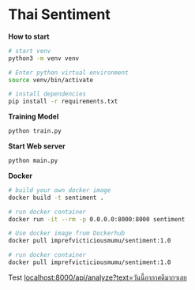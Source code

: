 # Thai Sentiment

**How to start**

```bash
# start venv
python3 -m venv venv

# Enter python virtual environment
source venv/bin/activate

# install dependencies
pip install -r requirements.txt
```

**Training Model**

```bash
python train.py
```

**Start Web server**

```bash
python main.py
```

**Docker**

```bash
# build your own docker image
docker build -t sentiment .

# run docker container
docker run -it --rm -p 0.0.0.0:8000:8000 sentiment
```

```bash
# Use docker image from Dockerhub
docker pull imprefvicticiousmumu/sentiment:1.0

# run docker container
docker pull imprefvicticiousmumu/sentiment:1.0
```

Test
[localhost:8000/api/analyze?text=วันนี้อากาศดีมากๆเลย](http://localhost:8000/api/analyze?text=วันนี้อากาศดีมากๆเลย)
